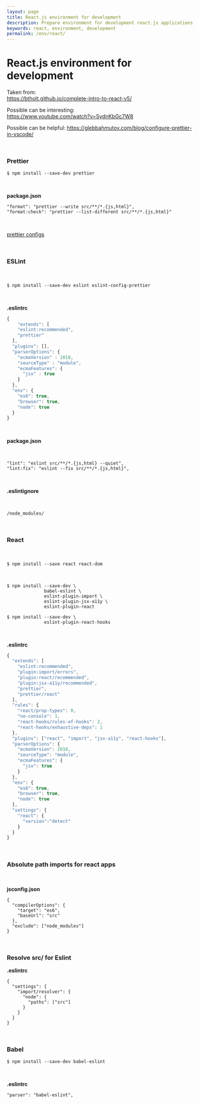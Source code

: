```yaml
---
layout: page
title: React.js environment for development
description: Prepare environment for development react.js applications
keywords: react, environment, development
permalink: /env/react/
---
```


# React.js environment for development

Taken from:  
https://btholt.github.io/complete-intro-to-react-v5/

Possible can be interesting:  
https://www.youtube.com/watch?v=SydnKbGc7W8

Possible can be helpful:
https://glebbahmutov.com/blog/configure-prettier-in-vscode/

<br/>

### Prettier

```
$ npm install --save-dev prettier
```

<br/>

**package.json**

```
"format": "prettier --write src/**/*.{js,html}",
"format:check": "prettier --list-different src/**/*.{js,html}"
```

<br/>

<a href="/env/ide/vscode/">prettier configs</a>

<br/>

### ESLint

<br/>

```
$ npm install --save-dev eslint eslint-config-prettier
```

<!--
eslint-plugin-prettier
-->

<br/>

**.eslintrc**

```js
{
    "extends": [
    "eslint:recommended",
    "prettier"
  ],
  "plugins": [],
  "parserOptions": {
    "ecmaVersion" : 2018,
    "sourceType" : "module",
    "ecmaFeatures": {
      "jsx" : true
    }
  },
  "env": {
    "es6": true,
    "browser": true,
    "node": true
  }
}

```

<br/>

**package.json**

<br/>

```
"lint": "eslint src/**/*.{js,html} --quiet",
"lint:fix": "eslint --fix src/**/*.{js,html}",
```

<br/>

**.eslintignore**

<br/>

```
/node_modules/
```

<br/>

### React

<br/>

    $ npm install --save react react-dom

<br/>

```
$ npm install --save-dev \
              babel-eslint \
              eslint-plugin-import \
              eslint-plugin-jsx-a11y \
              eslint-plugin-react

$ npm install --save-dev \
              eslint-plugin-react-hooks
```

<br/>

**.eslintrc**

```js
{
  "extends": [
    "eslint:recommended",
    "plugin:import/errors",
    "plugin:react/recommended",
    "plugin:jsx-a11y/recommended",
    "prettier",
    "prettier/react"
  ],
  "rules": {
    "react/prop-types": 0,
    "no-console": 1,
    "react-hooks/rules-of-hooks": 2,
    "react-hooks/exhaustive-deps": 1
  },
  "plugins": ["react", "import", "jsx-a11y", "react-hooks"],
  "parserOptions": {
    "ecmaVersion": 2018,
    "sourceType": "module",
    "ecmaFeatures": {
      "jsx": true
    }
  },
  "env": {
    "es6": true,
    "browser": true,
    "node": true
  },
  "settings": {
    "react": {
      "version":"detect"
    }
  }
}

```

<br/>

### Absolute path imports for react apps

<br/>

**jsconfig.json**

```
{
  "compilerOptions": {
    "target": "es6",
    "baseUrl": "src"
  },
  "exclude": ["node_modules"]
}

```

<br/>

### Resolve src/ for Eslint

**.eslintrc**

```
{
  "settings": {
    "import/resolver": {
      "node": {
        "paths": ["src"]
      }
    }
  }
}
```

<br/>

### Babel

    $ npm install --save-dev babel-eslint

<br/>

**.eslintrc**

```
"parser": "babel-eslint",
```

<!--
<br/>

### Parcel

    $ npm install --save-dev parcel-bundler

<br/>

```
"dev": "parcel src/index.html"
``` -->
